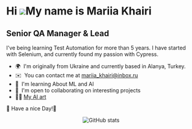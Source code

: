 Hi ![](https://user-images.githubusercontent.com/18350557/176309783-0785949b-9127-417c-8b55-ab5a4333674e.gif)My name is Mariia Khairi
=====================================================================================================================================

Senior QA Manager & Lead
------------------------

I've being learning Test Automation for more than 5 years. I have started with Selenium, and currently found my passion with Cypress.

* 🌍  I'm originally from Ukraine and currently based in Alanya, Turkey.
* ✉️  You can contact me at [mariia\_khairi@inbox.ru](mailto:mariia_khairi@inbox.ru)
* 🧠  I'm learning About ML and AI
* 🤝  I'm open to collaborating on interesting projects
* 👩‍💻 [My AI art](https://www.instagram.com/aiart_love/)
  
💐 Have a nice Day!🌷

<div align="center">
  <img align="center" src="https://github-readme-stats.vercel.app/api?username=mariiakhairi&count_private=true&show_icons=true&theme=graywhite" alt="GitHub stats" />
</div>

<!--
**mariiakhairi/mariiakhairi** is a ✨ _special_ ✨ repository because its `README.md` (this file) appears on your GitHub profile.

Here are some ideas to get you started:

- 🔭 I’m currently working on ...
- 🌱 I’m currently learning ...
- 👯 I’m looking to collaborate on ...
- 🤔 I’m looking for help with ...
- 💬 Ask me about ...
- 📫 How to reach me: ...
- 😄 Pronouns: ...
- ⚡ Fun fact: ...
-->

